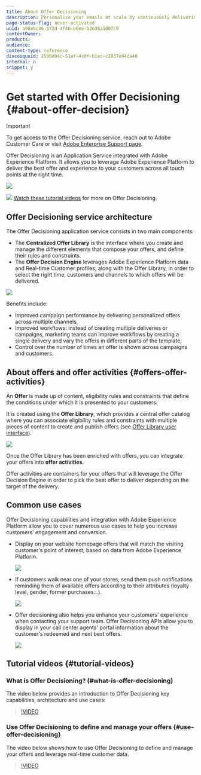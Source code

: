 ```yaml
---
title: About Offer Decisioning
description: Personalize your emails at scale by continuously delivering the best offers to your customers.
page-status-flag: never-activated
uuid: a98ebc36-172d-4f46-b6ee-b2636a1007c9
contentOwner:
products:
audience:
content-type: reference
discoiquuid: 2590d94c-51ef-4c0f-b1ec-c2837e94da40
internal: n
snippet: y
---
```


# Get started with Offer Decisioning {#about-offer-decision}

>[!IMPORTANT]
>
>To get access to the Offer Decisioning service, reach out to Adobe Customer Care or visit [Adobe Enterprise Support page](https://experienceleague.adobe.com/?support-solution=Experience+Platform#support).

Offer Decisioning is an Application Service integrated with Adobe Experience Platform. It allows you to leverage Adobe Experience Platform to deliver the best offer and experience to your customers across all touch points at the right time.

![](assets/offer-diagram.png) 

![](assets/do-not-localize/how-to-video.png) [Watch these tutorial videos](#tutorial-videos) for more on Offer Decisioning.

## Offer Decisioning service architecture

The Offer Decisioning application service consists in two main components:

* The **Centralized Offer Library** is the interface where you create and manage the different elements that compose your offers, and define their rules and constraints.
* The **Offer Decision Engine** leverages Adobe Experience Platform data and Real-time Customer profiles, along with the Offer Library, in order to select the right time, customers and channels to which offers will be delivered.

![](assets/architecture.png) 

Benefits include:

* Improved campaign performance by delivering personalized offers across multiple channels,
* Improved workflows: instead of creating multiple deliveries or campaigns, marketing teams can improve workflows by creating a single delivery and vary the offers in different parts of the template,
* Control over the number of times an offer is shown across campaigns and customers.

## About offers and offer activities {#offers-offer-activities}

An **Offer** is made up of content, eligibility rules and constraints that define the conditions under which it is presented to your customers.

It is created using the **Offer Library**, which provides a central offer catalog where you can associate eligibility rules and constraints with multiple pieces of content to create and publish offers (see [Offer Library user interface](../../get-started/using/user-interface.md)).

![](assets/offer_structure.png) 

Once the Offer Library has been enriched with offers, you can integrate your offers into **offer activities**.

Offer activities are containers for your offers that will leverage the Offer Decision Engine in order to pick the best offer to deliver depending on the target of the delivery.

## Common use cases

Offer Decisioning capabilities and integration with Adobe Experience Platform allow you to cover numerous use cases to help you increase customers' engagement and conversion.

* Display on your website homepage offers that will match the visiting customer's point of interest, based on data from Adobe Experience Platform.

    ![](assets/website.png) 

* If customers walk near one of your stores, send them push notifications reminding them of available offers according to their attributes (loyalty level, gender, former purchases...).

    ![](assets/push_sample.png) 

* Offer decisioning also helps you enhance your customers' experience when contacting your support team. Offer Decisioning APIs allow you to display in your call center agents' portal information about the customer's redeemed and next best offers.

    ![](assets/call-center.png) 

## Tutorial videos {#tutorial-videos}

### What is Offer Decisioning? (#what-is-offer-decisioning)

The video below provides an introduction to Offer Decisioning key capabilities, architecture and use cases:

>[!VIDEO](https://video.tv.adobe.com/v/326961?quality=12&learn=on)

### Use Offer Decisioning to define and manage your offers {#use-offer-decisioning}

The video below shows how to use Offer Decisioning to define and manage your offers and leverage real-time customer data.

>[!VIDEO](https://video.tv.adobe.com/v/326841?quality=12&learn=on)
